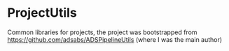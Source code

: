 # ProjectUtils

Common libraries for projects, the project was bootstrapped from https://github.com/adsabs/ADSPipelineUtils (where I was the main author)
